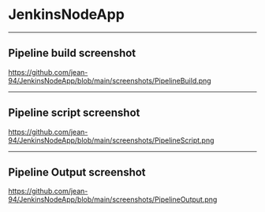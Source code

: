 # JenkinsNodeApp

---

## Pipeline build screenshot

https://github.com/jean-94/JenkinsNodeApp/blob/main/screenshots/PipelineBuild.png

---

## Pipeline script screenshot

https://github.com/jean-94/JenkinsNodeApp/blob/main/screenshots/PipelineScript.png

---

## Pipeline Output screenshot

https://github.com/jean-94/JenkinsNodeApp/blob/main/screenshots/PipelineOutput.png
